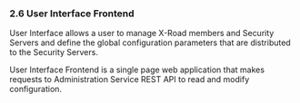 ### 2.6 User Interface Frontend

User Interface allows a user to manage X-Road members and Security Servers and define the global configuration parameters that are distributed to the Security Servers.

User Interface Frontend is a single page web application that makes requests to Administration Service REST API to read and modify configuration.